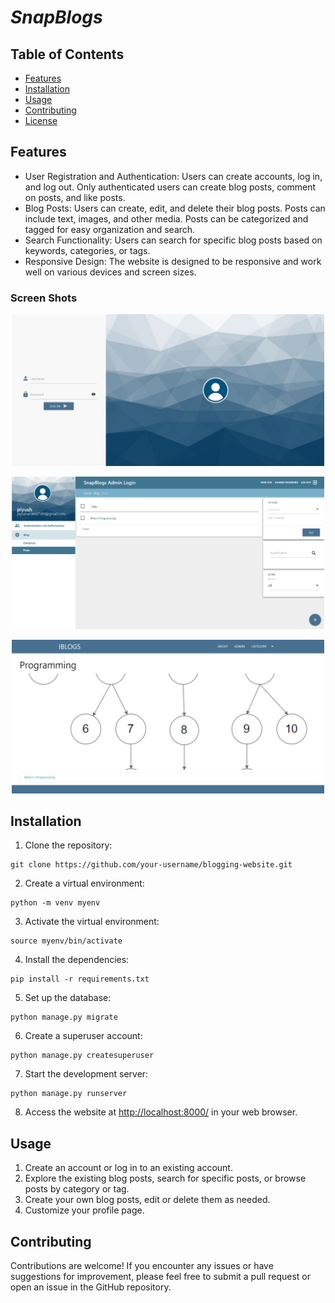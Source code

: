 <h1><b><i>SnapBlogs</i></b></h1>
<h2>Table of Contents</h2>
  <ul>
    <li><a href="#features">Features</a></li>
    <li><a href="#installation">Installation</a></li>
    <li><a href="#usage">Usage</a></li>
    <li><a href="#contributing">Contributing</a></li>
    <li><a href="#license">License</a></li>
  </ul>

  <h2 id="features">Features</h2>
  <ul>
    <li>User Registration and Authentication: Users can create accounts, log in, and log out. Only authenticated users can create blog posts, comment on posts, and like posts.</li>
    <li>Blog Posts: Users can create, edit, and delete their blog posts. Posts can include text, images, and other media. Posts can be categorized and tagged for easy organization and search.</li>
    <li>Search Functionality: Users can search for specific blog posts based on keywords, categories, or tags.</li>
    <li>Responsive Design: The website is designed to be responsive and work well on various devices and screen sizes.</li>
  </ul>
  <h3>Screen Shots</h3>
  <p align="center">
    <img src="outlook\1.png" width="500" alt="">
  </p>
  <p align="center"><img src="outlook\2.png" width="500" alt=""></p>
  <p align="center"><img src="outlook\3.png" width="500" alt=""></p>

  <h2 id="installation">Installation</h2>
  <ol>
    <li>Clone the repository:</li>
  </ol>
  <pre><code>git clone https://github.com/your-username/blogging-website.git</code></pre>
  <ol start="2">
    <li>Create a virtual environment:</li>
  </ol>
  <pre><code>python -m venv myenv</code></pre>
  <ol start="3">
    <li>Activate the virtual environment:</li>
  </ol>
  <pre><code>source myenv/bin/activate</code></pre>
  <ol start="4">
    <li>Install the dependencies:</li>
  </ol>
  <pre><code>pip install -r requirements.txt</code></pre>
  <ol start="5">
    <li>Set up the database:</li>
  </ol>
  <pre><code>python manage.py migrate</code></pre>
  <ol start="6">
    <li>Create a superuser account:</li>
  </ol>
  <pre><code>python manage.py createsuperuser</code></pre>
  <ol start="7">
    <li>Start the development server:</li>
  </ol>
  <pre><code>python manage.py runserver</code></pre>
  <ol start="8">
    <li>Access the website at <a href="http://localhost:8000/">http://localhost:8000/</a> in your web browser.</li>
  </ol>

  <h2 id="usage">Usage</h2>
  <ol>
    <li>Create an account or log in to an existing account.</li>
    <li>Explore the existing blog posts, search for specific posts, or browse posts by category or tag.</li>
    <li>Create your own blog posts, edit or delete them as needed.</li>
    <li>Customize your profile page.</li>
  </ol>

  <h2 id="contributing">Contributing</h2>
  <p>Contributions are welcome! If you encounter any issues or have suggestions for improvement, please feel free to submit a pull request or open an issue in the GitHub repository.</p>
